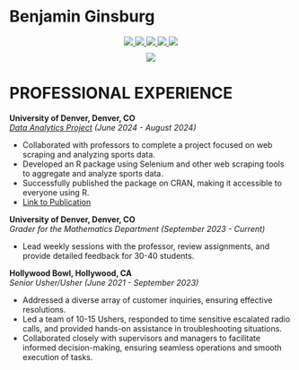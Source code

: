 # Benjamin Ginsburg

<div align="center">
  <a href="Education.md">
    <img src="https://img.shields.io/badge/Education-%23007ACC?style=for-the-badge&logo=github&logoColor=white" />
  </a>
  <a href="skills.md">
    <img src="https://img.shields.io/badge/Skills-%23007ACC?style=for-the-badge&logo=github&logoColor=white" />
  </a>
  <a href="Projects.md">
    <img src="https://img.shields.io/badge/Projects-%23007ACC?style=for-the-badge&logo=github&logoColor=white" />
  </a>
  <a href="professional-experience.md">
    <img src="https://img.shields.io/badge/Professional%20Experience-%23007ACC?style=for-the-badge&logo=github&logoColor=white" />
  </a>
  <a href="Leadership.md">
    <img src="https://img.shields.io/badge/Leadership-%23007ACC?style=for-the-badge&logo=github&logoColor=white" />
  </a>
</div>

<div align="center" style="margin-top: 10px;">
  <a href="../README.md">
    <img src="https://img.shields.io/badge/Back-%23555?style=for-the-badge&logo=github&logoColor=white" />
  </a>
</div>


# PROFESSIONAL EXPERIENCE

**University of Denver, Denver, CO**  
*[Data Analytics Project](https://github.com/Ginsburg1/ProSportsDraftData) (June 2024 - August 2024)*  
- Collaborated with professors to complete a project focused on web scraping and analyzing sports data.
- Developed an R package using Selenium and other web scraping tools to aggregate and analyze sports data.
- Successfully published the package on CRAN, making it accessible to everyone using R.
- [Link to Publication](https://cran.r-project.org/web/packages/ProSportsDraftData/index.html)

**University of Denver, Denver, CO**  
*Grader for the Mathematics Department (September 2023 - Current)*  
- Lead weekly sessions with the professor, review assignments, and provide detailed feedback for 30-40 students.

**Hollywood Bowl, Hollywood, CA**  
*Senior Usher/Usher (June 2021 - September 2023)*  
- Addressed a diverse array of customer inquiries, ensuring effective resolutions.
- Led a team of 10-15 Ushers, responded to time sensitive escalated radio calls, and provided hands-on assistance in troubleshooting situations.
- Collaborated closely with supervisors and managers to facilitate informed decision-making, ensuring seamless operations and smooth execution of tasks.

